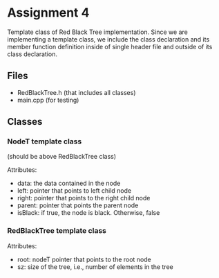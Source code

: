 # Assignment 4

Template class of Red Black Tree implementation. Since we are implementing a template class, we include the class declaration and its member function definition inside of single header file and outside of its class declaration.


## Files
- RedBlackTree.h (that includes all classes)
- main.cpp (for testing)

## Classes

### NodeT template class 
(should be above RedBlackTree class)

Attributes:
- data: the data contained in the node
- left: pointer that points to left child node
- right: pointer that points to the right child node
- parent: pointer that points the parent node
- isBlack: if true, the node is black. Otherwise, false

### RedBlackTree template class

Attributes:
- root: nodeT pointer that points to the root node
- sz: size of the tree, i.e., number of elements in the tree


